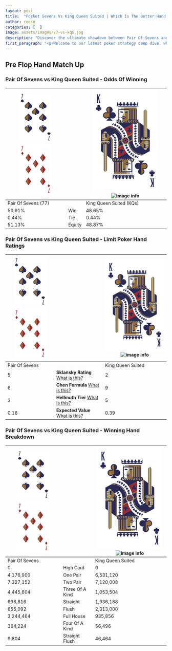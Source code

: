 ```yaml
---
layout: post
title:  "Pocket Sevens Vs King Queen Suited | Which Is The Better Hand In Poker? A Complete Guide"
author: reece
categories: [  ]
image: assets/images/77-vs-kqs.jpg
description: "Discover the ultimate showdown between Pair Of Sevens and King Queen Suited in poker! Uncover the odds, strategies, and scenarios where one hand triumphs over the other. Get ready to up your poker game with this thrilling analysis."
first_paragraph: "<p>Welcome to our latest poker strategy deep dive, where we're pitting two distinct hands against each other in a high-stakes showdown: Pair Of Sevens vs King Queen Suited.</p><p>In the dynamic world of poker, every decision counts, and knowing which hand holds the upper hand is key to your success at the table.</p><p>In this article, we'll dissect these two hands, explore the scenarios where one dominates the other, and equip you with the knowledge to make strategic choices that can tip the odds in your favor.</p><p>Get ready to unravel the intriguing dynamics of these poker hands and elevate your game to new heights.</p>"
---
```




[comment]: # (sp0)

## Pre Flop Hand Match Up

<div class="table hand-ratings" markdown="1"> 



### Pair Of Sevens vs King Queen Suited - Odds Of Winning


    
| ![image info](assets/images/hand1/7.png) ![image info](assets/images/hand1/7o.png) |  | ![image info](assets/images/hand2/K.png) ![image info](assets/images/hand2/Qs.png) |
| -------- | -------- | -------- |
| Pair Of Sevens (77) |  | King Queen Suited (KQs) |
| 50.91% | Win | 48.65% |
| 0.44% | Tie | 0.44% |
| 51.13% | Equity | 48.87% |




[comment]: # (sp1)



### Pair Of Sevens vs King Queen Suited - Limit Poker Hand Ratings


    
| ![image info](assets/images/hand1/7.png) ![image info](assets/images/hand1/7o.png) |  | ![image info](assets/images/hand2/K.png) ![image info](assets/images/hand2/Qs.png) |
| -------- | -------- | -------- |
| Pair Of Sevens |  | King Queen Suited |
| 5 | **Sklansky Rating** [What is this?](/sklansky-rating-explained) | 2 |
| 6 | **Chen Formula** [What is this?](/chen-formula-explained) | 9 |
| 3 | **Hellmuth Tier** [What is this?](/Hellmuth-tier-explained) | 5 |
| 0.16 | **Expected Value** [What is this?](/expected-value-explained) | 0.39 |




[comment]: # (sp2)



### Pair Of Sevens vs King Queen Suited - Winning Hand Breakdown


    
| ![image info](assets/images/hand1/7.png) ![image info](assets/images/hand1/7o.png) |  | ![image info](assets/images/hand2/K.png) ![image info](assets/images/hand2/Qs.png) |
| -------- | -------- | -------- |
| Pair Of Sevens |  | King Queen Suited |
| 0 | High Card | 0 |
| 4,176,900 | One Pair | 6,531,120 |
| 7,327,152 | Two Pair | 7,120,008 |
| 4,445,604 | Three Of A Kind | 1,053,504 |
| 696,816 | Straight | 1,936,188 |
| 655,092 | Flush | 2,313,000 |
| 3,244,464 | Full House | 935,856 |
| 364,224 | Four Of A Kind | 56,496 |
| 9,804 | Straight Flush | 46,464 |




[comment]: # (sp3)



</div>

[comment]: # (sp4)



[comment]: # (sp5)

